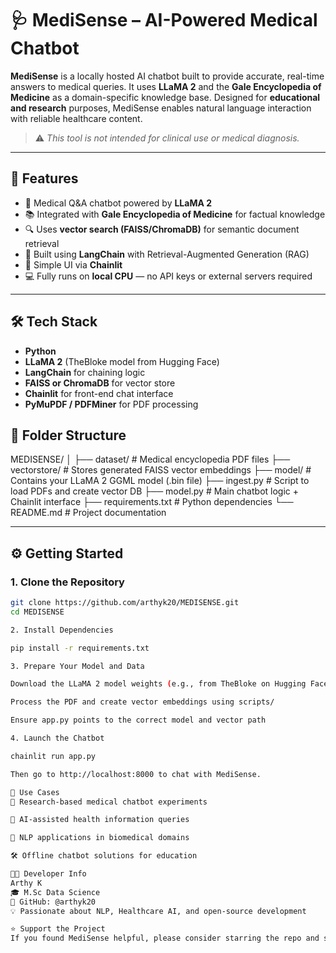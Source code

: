 # 🩺 MediSense – AI-Powered Medical Chatbot

**MediSense** is a locally hosted AI chatbot built to provide accurate, real-time answers to medical queries. It uses **LLaMA 2** and the **Gale Encyclopedia of Medicine** as a domain-specific knowledge base. Designed for **educational and research** purposes, MediSense enables natural language interaction with reliable healthcare content.

> ⚠️ *This tool is not intended for clinical use or medical diagnosis.*

---

## 🚀 Features

- 💬 Medical Q&A chatbot powered by **LLaMA 2**
- 📚 Integrated with **Gale Encyclopedia of Medicine** for factual knowledge
- 🔍 Uses **vector search (FAISS/ChromaDB)** for semantic document retrieval
- 🧠 Built using **LangChain** with Retrieval-Augmented Generation (RAG)
- 🎨 Simple UI via **Chainlit**
- 💻 Fully runs on **local CPU** — no API keys or external servers required

---

## 🛠️ Tech Stack

- **Python**
- **LLaMA 2** (TheBloke model from Hugging Face)
- **LangChain** for chaining logic
- **FAISS or ChromaDB** for vector store
- **Chainlit** for front-end chat interface
- **PyMuPDF / PDFMiner** for PDF processing



## 📁 Folder Structure

MEDISENSE/
│
├── dataset/             # Medical encyclopedia PDF files
├── vectorstore/         # Stores generated FAISS vector embeddings
├── model/               # Contains your LLaMA 2 GGML model (.bin file)
├── ingest.py            # Script to load PDFs and create vector DB
├── model.py             # Main chatbot logic + Chainlit interface
├── requirements.txt     # Python dependencies
└── README.md            # Project documentation


---

## ⚙️ Getting Started

### 1. Clone the Repository

```bash
git clone https://github.com/arthyk20/MEDISENSE.git
cd MEDISENSE

2. Install Dependencies

pip install -r requirements.txt

3. Prepare Your Model and Data

Download the LLaMA 2 model weights (e.g., from TheBloke on Hugging Face)

Process the PDF and create vector embeddings using scripts/

Ensure app.py points to the correct model and vector path

4. Launch the Chatbot

chainlit run app.py

Then go to http://localhost:8000 to chat with MediSense.

📌 Use Cases
🧪 Research-based medical chatbot experiments

🩻 AI-assisted health information queries

🧠 NLP applications in biomedical domains

🛠️ Offline chatbot solutions for education

👩‍💻 Developer Info
Arthy K
🎓 M.Sc Data Science
🔗 GitHub: @arthyk20
💡 Passionate about NLP, Healthcare AI, and open-source development

⭐ Support the Project
If you found MediSense helpful, please consider starring the repo and sharing it with others!


